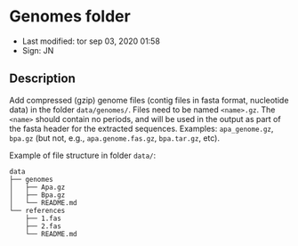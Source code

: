 # Genomes folder

- Last modified: tor sep 03, 2020  01:58
- Sign: JN

## Description

Add compressed (gzip) genome files (contig files in fasta format, nucleotide
data) in the folder `data/genomes/`. Files need to be named `<name>.gz`. The
`<name>` should contain no periods, and will be used in the output as part of
the fasta header for the extracted sequences. Examples: `apa_genome.gz`,
`bpa.gz` (but not, e.g., `apa.genome.fas.gz`, `bpa.tar.gz`, etc).

Example of file structure in folder `data/`:

    data
    ├── genomes
    │   ├── Apa.gz
    │   ├── Bpa.gz
    │   └── README.md
    └── references
        ├── 1.fas
        ├── 2.fas
        └── README.md

